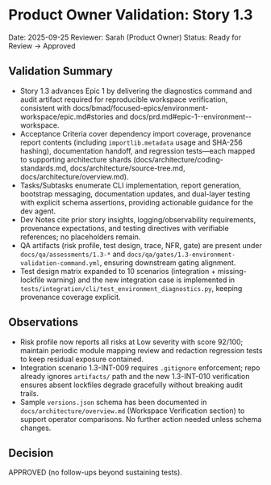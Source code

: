 # Product Owner Validation: Story 1.3

Date: 2025-09-25
Reviewer: Sarah (Product Owner)
Status: Ready for Review → Approved

## Validation Summary
- Story 1.3 advances Epic 1 by delivering the diagnostics command and audit artifact required for reproducible workspace verification, consistent with docs/bmad/focused-epics/environment-workspace/epic.md#stories and docs/prd.md#epic-1--environment--workspace.
- Acceptance Criteria cover dependency import coverage, provenance report contents (including `importlib.metadata` usage and SHA-256 hashing), documentation handoff, and regression tests—each mapped to supporting architecture shards (docs/architecture/coding-standards.md, docs/architecture/source-tree.md, docs/architecture/overview.md).
- Tasks/Subtasks enumerate CLI implementation, report generation, bootstrap messaging, documentation updates, and dual-layer testing with explicit schema assertions, providing actionable guidance for the dev agent.
- Dev Notes cite prior story insights, logging/observability requirements, provenance expectations, and testing directives with verifiable references; no placeholders remain.
- QA artifacts (risk profile, test design, trace, NFR, gate) are present under `docs/qa/assessments/1.3-*` and `docs/qa/gates/1.3-environment-validation-command.yml`, ensuring downstream gating alignment.
- Test design matrix expanded to 10 scenarios (integration + missing-lockfile warning) and the new integration case is implemented in `tests/integration/cli/test_environment_diagnostics.py`, keeping provenance coverage explicit.

## Observations
- Risk profile now reports all risks at Low severity with score 92/100; maintain periodic module mapping review and redaction regression tests to keep residual exposure contained.
- Integration scenario 1.3-INT-009 requires `.gitignore` enforcement; repo already ignores `artifacts/` path and the new 1.3-INT-010 verification ensures absent lockfiles degrade gracefully without breaking audit trails.
- Sample `versions.json` schema has been documented in `docs/architecture/overview.md` (Workspace Verification section) to support operator comparisons. No further action needed unless schema changes.

## Decision
APPROVED (no follow-ups beyond sustaining tests).
